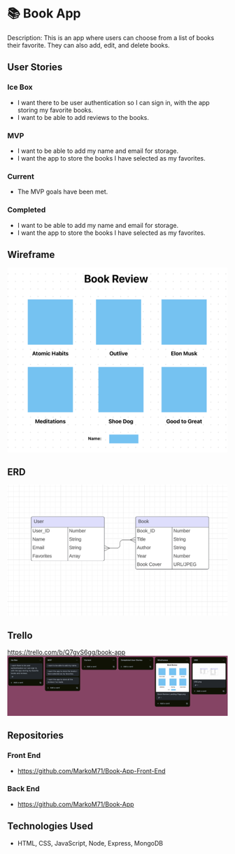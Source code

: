 # 📚 Book App 


Description:  This is an app where users can choose from a list of books their favorite.  They can also add, edit, and delete books.

## User Stories

### Ice Box
- I want there to be user authentication so I can sign in, with the app storing my favorite books.
- I want to be able to add reviews to the books.

### MVP

- I want to be able to add my name and email for storage.
- I want the app to store the books I have selected as my favorites.


### Current

- The MVP goals have been met.

### Completed

- I want to be able to add my name and email for storage.
- I want the app to store the books I have selected as my favorites.


## Wireframe
![Alt text](images/Book-App-Landing-Page.png)


## ERD
![Alt text](images/ERDv2.png)


## Trello
https://trello.com/b/Q7gvS6gg/book-app
![Alt text](images/Trello.png)


## Repositories

### Front End
- https://github.com/MarkoM71/Book-App-Front-End

### Back End
- https://github.com/MarkoM71/Book-App


## Technologies Used

- HTML, CSS, JavaScript, Node, Express, MongoDB 



